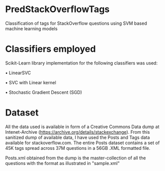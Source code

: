 # PredStackOverflowTags
Classification of tags for StackOverflow questions using SVM based machine learning models

#  Classifiers employed
Scikit-Learn library implementation for the following classifiers was used:

• LinearSVC

• SVC with Linear kernel

• Stochastic Gradient Descent (SGD)


# Dataset

All the data used is available in form of a Creative Commons Data dump at Intenet-Archive (https://archive.org/details/stackexchange). 
From this sanitized dump of available data, I have used the Posts and Tags data available for stackoverflow.com. The entire Posts dataset contains a set of 45K tags spread across 37M questions in a 56GB .XML formatted file. 

Posts.xml obtained from the dump is the master-collection of all the questions with the format as illustrated in "sample.xml"
